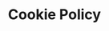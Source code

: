 ---
layout: policies
title: Cookie Policy
permalink: /en/cookies-policy
description: Summit Advisors uses cookies to enhance your experience on our website and protect your privacy.
language: en
ref: cookies
---